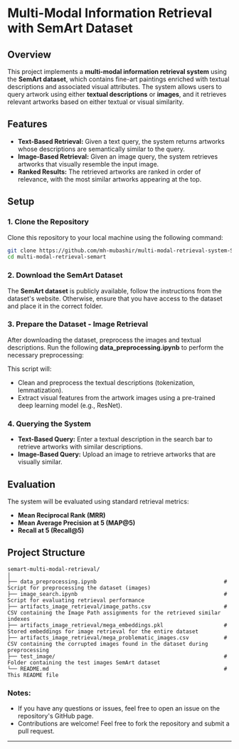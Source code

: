 # Multi-Modal Information Retrieval with SemArt Dataset

## Overview
This project implements a **multi-modal information retrieval system** using the **SemArt dataset**, which contains fine-art paintings enriched with textual descriptions and associated visual attributes. The system allows users to query artwork using either **textual descriptions** or **images**, and it retrieves relevant artworks based on either textual or visual similarity. 

## Features
- **Text-Based Retrieval:** Given a text query, the system returns artworks whose descriptions are semantically similar to the query.
- **Image-Based Retrieval:** Given an image query, the system retrieves artworks that visually resemble the input image.
- **Ranked Results:** The retrieved artworks are ranked in order of relevance, with the most similar artworks appearing at the top.

## Setup

### 1. Clone the Repository
Clone this repository to your local machine using the following command:

```bash
git clone https://github.com/mh-mubashir/multi-modal-retrieval-system-SemArt.git
cd multi-modal-retrieval-semart
```

### 2. Download the SemArt Dataset
The **SemArt dataset** is publicly available, follow the instructions from the dataset's website. Otherwise, ensure that you have access to the dataset and place it in the correct folder.

### 3. Prepare the Dataset - Image Retrieval
After downloading the dataset, preprocess the images and textual descriptions. Run the following **data_preprocessing.ipynb** to perform the necessary preprocessing:

This script will:
- Clean and preprocess the textual descriptions (tokenization, lemmatization).
- Extract visual features from the artwork images using a pre-trained deep learning model (e.g., ResNet).

### 4. Querying the System
- **Text-Based Query:** Enter a textual description in the search bar to retrieve artworks with similar descriptions.
- **Image-Based Query:** Upload an image to retrieve artworks that are visually similar.

## Evaluation
The system will be evaluated using standard retrieval metrics:
- **Mean Reciprocal Rank (MRR)**
- **Mean Average Precision at 5 (MAP@5)**
- **Recall at 5 (Recall@5)**

## Project Structure

```
semart-multi-modal-retrieval/
│
├── data_preprocessing.ipynb                                        # Script for preprocessing the dataset (images)
├── image_search.ipynb                                              # Script for evaluating retrieval performance
├── artifacts_image_retrieval/image_paths.csv                       # CSV containing the Image Path assignments for the retrieved similar indexes
├── artifacts_image_retrieval/mega_embeddings.pkl                   # Stored embeddings for image retrieval for the entire dataset
├── artifacts_image_retrieval/mega_problematic_images.csv           # CSV containing the corrupted images found in the dataset during preprocessing
├── test_image/                                                     # Folder containing the test images SemArt dataset
└── README.md                                                       # This README file
```

### Notes:
- If you have any questions or issues, feel free to open an issue on the repository's GitHub page.
- Contributions are welcome! Feel free to fork the repository and submit a pull request.

--- 